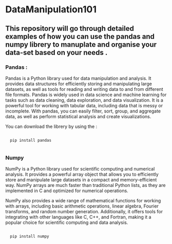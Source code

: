 # <h1> DataManipulation101 </h1>

<h2> This repository will go through detailed examples of how you can use the pandas and numpy librery to manuplate and organise your data-set based on 
your needs 
.</h2>

<h3>Pandas : </h3>
<p> Pandas is a Python library used for data manipulation and analysis. It provides data structures for efficiently storing and manipulating large datasets, as well as tools for reading and writing data to and from different file formats. Pandas is widely used in data science and machine learning for tasks such as data cleaning, data exploration, and data visualization. It is a powerful tool for working with tabular data, including data that is messy or incomplete. With pandas, you can easily filter, sort, group, and aggregate data, as well as perform statistical analysis and create visualizations. </p>
<p></p>
You can download the librery by using the :

```install

  pip install pandas
  
```

<h3>Numpy</h3>
<p>
NumPy is a Python library used for scientific computing and numerical analysis. It provides a powerful array object that allows you to efficiently store and manipulate large datasets in a compact and memory-efficient way. NumPy arrays are much faster than traditional Python lists, as they are implemented in C and optimized for numerical operations.

NumPy also provides a wide range of mathematical functions for working with arrays, including basic arithmetic operations, linear algebra, Fourier transforms, and random number generation. Additionally, it offers tools for integrating with other languages like C, C++, and Fortran, making it a popular choice for scientific computing and data analysis.</p>

```install

  pip install numpy
  
```
